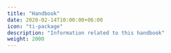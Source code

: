 ```yaml
---
title: "Handbook"
date: 2020-02-14T10:00:00+06:00
icon: "ti-package"
description: "Information related to this handbook"
weight: 2000
---
```

